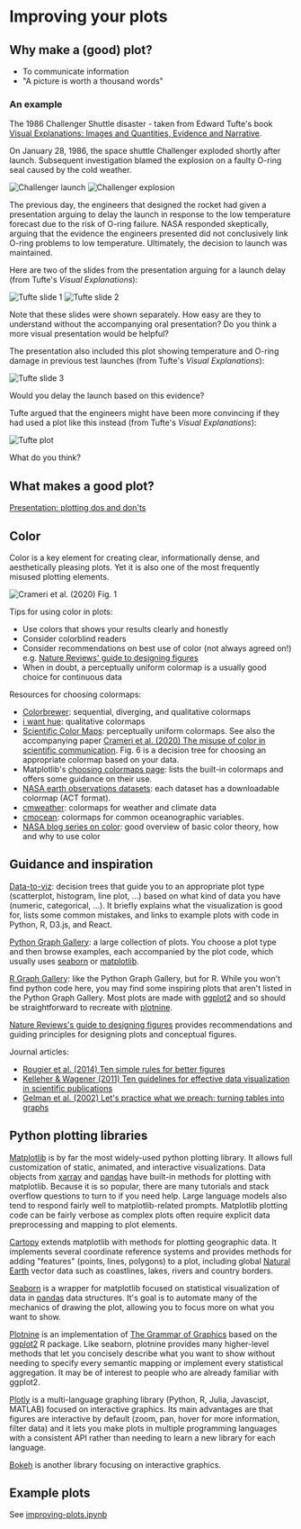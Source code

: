 Improving your plots
====================


Why make a (good) plot?
-----------------------

* To communicate information
* "A picture is worth a thousand words"

### An example

The 1986 Challenger Shuttle disaster - taken from Edward Tufte's book [Visual Explanations: Images and Quantities, Evidence and Narrative](https://www.edwardtufte.com/book/visual-explanations-images-and-quantities-evidence-and-narrative/).

On January 28, 1986, the space shuttle Challenger exploded shortly after launch. Subsequent investigation blamed the explosion on a faulty O-ring seal caused by the cold weather.

![Challenger launch](./pics/plotting_challenger-launch.jpg) ![Challenger explosion](./pics/plotting_challenger-explosion.jpg)

The previous day, the engineers that designed the rocket had given a presentation arguing to delay the launch in response to the low temperature forecast due to the risk of O-ring failure. NASA responded skeptically, arguing that the evidence the engineers presented did not conclusively link O-ring problems to low temperature. Ultimately, the decision to launch was maintained.

Here are two of the slides from the presentation arguing for a launch delay (from Tufte's *Visual Explanations*):

![Tufte slide 1](./pics/plotting_tufte-challenger-slide1.jpg) ![Tufte slide 2](./pics/plotting_tufte-challenger-slide2.jpg)

Note that these slides were shown separately. How easy are they to understand without the accompanying oral presentation? Do you think a more visual presentation would be helpful?

The presentation also included this plot showing temperature and O-ring damage in previous test launches (from Tufte's *Visual Explanations*):

![Tufte slide 3](./pics/plotting_tufte-challenger-slide3.jpg)

Would you delay the launch based on this evidence?

Tufte argued that the engineers might have been more convincing if they had used a plot like this instead (from Tufte's *Visual Explanations*):

![Tufte plot](./pics/plotting_tufte-challenger-plot.png)

What do you think?


What makes a good plot?
-----------------------

[Presentation: plotting dos and don'ts](https://docs.google.com/presentation/d/1G0HcssmM5A5HbG-sKbXCXg07G4YdC7Pv2S2QyjlHT8c/edit?usp=sharing)


Color
-----

Color is a key element for creating clear, informationally dense, and aesthetically pleasing plots. Yet it is also one of the most frequently misused plotting elements.

![Crameri et al. (2020) Fig. 1](pics/plotting_crameri2020-fig1.jpg)

Tips for using color in plots:

* Use colors that shows your results clearly and honestly
* Consider colorblind readers
* Consider recommendations on best use of color (not always agreed on!) e.g. [Nature Reviews' guide to designing figures](https://www.nature.com/documents/natrev-artworkguide_PS.pdf)
* When in doubt, a perceptually uniform colormap is a usually good choice for continuous data

Resources for choosing colormaps:

* [Colorbrewer](https://colorbrewer2.org/): sequential, diverging, and qualitative colormaps
* [i want hue](https://medialab.github.io/iwanthue/): qualitative colormaps
* [Scientific Color Maps](https://www.fabiocrameri.ch/colourmaps/): perceptually uniform colormaps. See also the accompanying paper [Crameri et al. (2020) The misuse of color in scientific communication](https://doi.org/10.1038/s41467-020-19160-7). Fig. 6 is a decision tree for choosing an appropriate colormap based on your data.
* Matplotlib's [choosing colormaps page](https://matplotlib.org/stable/users/explain/colors/colormaps.html): lists the built-in colormaps and offers some guidance on their use.
* [NASA earth observations datasets](https://neo.gsfc.nasa.gov/): each dataset has a downloadable colormap (ACT format).
* [cmweather](https://cmweather.readthedocs.io/en/latest/api.html): colormaps for weather and climate data
* [cmocean](https://matplotlib.org/cmocean/): colormaps for common oceanographic variables.
* [NASA blog series on color](https://earthobservatory.nasa.gov/blogs/elegantfigures/2013/08/05/subtleties-of-color-part-1-of-6/): good overview of basic color theory, how and why to use color


Guidance and inspiration
------------------------

[Data-to-viz](https://www.data-to-viz.com/): decision trees that guide you to an appropriate plot type (scatterplot, histogram, line plot, ...) based on what kind of data you have (numeric, categorical, ...). It briefly explains what the visualization is good for, lists some common mistakes, and links to example plots with code in Python, R, D3.js, and React.

[Python Graph Gallery](https://python-graph-gallery.com/): a large collection of plots. You choose a plot type and then browse examples, each accompanied by the plot code, which usually uses [seaborn](https://seaborn.pydata.org/) or [matplotlib](https://matplotlib.org/).

[R Graph Gallery](https://r-graph-gallery.com/): like the Python Graph Gallery, but for R. While you won't find python code here, you may find some inspiring plots that aren't listed in the Python Graph Gallery. Most plots are made with [ggplot2]() and so should be straightforward to recreate with [plotnine](https://plotnine.org/).

[Nature Reviews's guide to designing figures](https://www.nature.com/documents/natrev-artworkguide_PS.pdf) provides recommendations and guiding principles for designing plots and conceptual figures.

Journal articles:

* [Rougier et al. (2014) Ten simple rules for better figures](https://doi.org/10.1371/journal.pcbi.1003833)
* [Kelleher & Wagener (2011) Ten guidelines for effective data visualization in scientific publications](https://doi.org/10.1016/j.envsoft.2010.12.006)
* [Gelman et al. (2002) Let's practice what we preach: turning tables into graphs](https://doi.org/10.1198/000313002317572790)


Python plotting libraries
-------------------------

[Matplotlib](https://matplotlib.org/) is by far the most widely-used python plotting library. It allows full customization of static, animated, and interactive visualizations. Data objects from [xarray](https://docs.xarray.dev/en/stable/) and [pandas](https://pandas.pydata.org/) have built-in methods for plotting with matplotlib. Because it is so popular, there are many tutorials and stack overflow questions to turn to if you need help. Large language models also tend to respond fairly well to matplotlib-related prompts. Matplotlib plotting code can be fairly verbose as complex plots often require explicit data preprocessing and mapping to plot elements.

[Cartopy](https://scitools.org.uk/cartopy/docs/latest/) extends matplotlib with methods for plotting geographic data. It implements several coordinate reference systems and provides methods for adding "features" (points, lines, polygons) to a plot, including global [Natural Earth](http://www.naturalearthdata.com/) vector data such as coastlines, lakes, rivers and country borders.

[Seaborn](https://seaborn.pydata.org/) is a wrapper for matplotlib focused on statistical visualization of data in [pandas](https://pandas.pydata.org/) data structures. It's goal is to automate many of the mechanics of drawing the plot, allowing you to focus more on what you want to show.

[Plotnine](https://plotnine.org/) is an implementation of [The Grammar of Graphics](https://link.springer.com/book/10.1007/0-387-28695-0) based on the [ggplot2](https://ggplot2.tidyverse.org/) R package. Like seaborn, plotnine provides many higher-level methods that let you concisely describe what you want to show without needing to specify every semantic mapping or implement every statistical aggregation. It may be of interest to people who are already familiar with ggplot2.

[Plotly](https://plotly.com/python/) is a multi-language graphing library (Python, R, Julia, Javascipt, MATLAB) focused on interactive graphics. Its main advantages are that figures are interactive by default (zoom, pan, hover for more information, filter data) and it lets you make plots in multiple programming languages with a consistent API rather than needing to learn a new library for each language.

[Bokeh](https://bokeh.org/) is another library focusing on interactive graphics.


Example plots
-------------

See [improving-plots.ipynb](improving-plots.ipynb)
